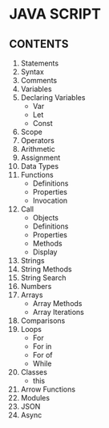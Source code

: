 # JAVA SCRIPT

## CONTENTS

1. Statements
2. Syntax
3. Comments
4. Variables
5. Declaring Variables
   - Var
   - Let
   - Const
6. Scope
7. Operators
8. Arithmetic
9. Assignment
10. Data Types
11. Functions
    - Definitions
    - Properties
    - Invocation
12. Call
    - Objects
    - Definitions
    - Properties
    - Methods
    - Display
13. Strings
14. String Methods
15. String Search
16. Numbers
17. Arrays
    - Array Methods
    - Array Iterations
18. Comparisons
19. Loops
    - For
    - For in
    - For of
    - While
20. Classes
    - this
21. Arrow Functions
22. Modules
23. JSON
24. Async
